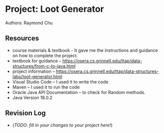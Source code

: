 # Project: Loot Generator

Authors: Raymond Chu

## Resources

+ course materials & textbook - It gave me the instructions and guidance on how to complete the project. 
+ textbook for guidance – https://osera.cs.grinnell.edu/ttap/data-structures/from-c-to-java.html
+ project information – https://osera.cs.grinnell.edu/ttap/data-structures-labs/loot-generator.html
+ Visual Studio Code – I used it to write the code
+ Maven – I used it to run the code 
+ Oracle Java API Documentation – to check for Random methods. 
+ Java Version 18.0.2

## Revision Log

*   (_TODO: fill in your changes to your project here!_)

